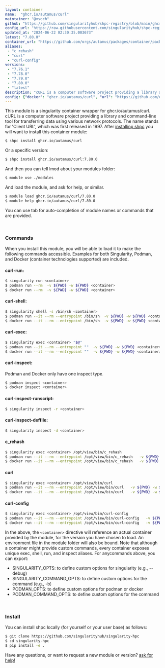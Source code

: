 ```yaml
---
layout: container
name:  "ghcr.io/autamus/curl"
maintainer: "@vsoch"
github: "https://github.com/singularityhub/shpc-registry/blob/main/ghcr.io/autamus/curl/container.yaml"
config_url: "https://raw.githubusercontent.com/singularityhub/shpc-registry/main/ghcr.io/autamus/curl/container.yaml"
updated_at: "2024-06-22 02:30:35.003673"
latest: "7.80.0"
container_url: "https://github.com/orgs/autamus/packages/container/package/curl"
aliases:
 - "c_rehash"
 - "curl"
 - "curl-config"
versions:
 - "7.76.1"
 - "7.78.0"
 - "7.79.0"
 - "7.80.0"
 - "latest"
description: "cURL is a computer software project providing a library and command-line tool for transferring data using various network protocols. The name stands for 'Client URL', which was first released in 1997."
config: {"docker": "ghcr.io/autamus/curl", "url": "https://github.com/orgs/autamus/packages/container/package/curl", "maintainer": "@vsoch", "description": "cURL is a computer software project providing a library and command-line tool for transferring data using various network protocols. The name stands for 'Client URL', which was first released in 1997.", "latest": {"7.80.0": "sha256:f23de2a51ddb4bdafcd39bcf902653bb54f5abbcf48571742907ed21036b8505"}, "tags": {"7.76.1": "sha256:997cf56439b4bfbc9d529b94b001bfc8d3e3ea8f74dbb6d18eff2dd6eb556109", "7.78.0": "sha256:20092460f849e09ff29c7227a682ef7edb8d23812532c0b2ff3ded099bd17e57", "7.79.0": "sha256:b69c6d7302e4753be9a8cb533ac3efc724d45a16139196744311d24f233cd100", "7.80.0": "sha256:f23de2a51ddb4bdafcd39bcf902653bb54f5abbcf48571742907ed21036b8505", "latest": "sha256:f23de2a51ddb4bdafcd39bcf902653bb54f5abbcf48571742907ed21036b8505"}, "aliases": {"c_rehash": "/opt/view/bin/c_rehash", "curl": "/opt/view/bin/curl", "curl-config": "/opt/view/bin/curl-config"}}
---
```


This module is a singularity container wrapper for ghcr.io/autamus/curl.
cURL is a computer software project providing a library and command-line tool for transferring data using various network protocols. The name stands for 'Client URL', which was first released in 1997.
After [installing shpc](#install) you will want to install this container module:


```bash
$ shpc install ghcr.io/autamus/curl
```

Or a specific version:

```bash
$ shpc install ghcr.io/autamus/curl:7.80.0
```

And then you can tell lmod about your modules folder:

```bash
$ module use ./modules
```

And load the module, and ask for help, or similar.

```bash
$ module load ghcr.io/autamus/curl/7.80.0
$ module help ghcr.io/autamus/curl/7.80.0
```

You can use tab for auto-completion of module names or commands that are provided.

<br>

### Commands

When you install this module, you will be able to load it to make the following commands accessible.
Examples for both Singularity, Podman, and Docker (container technologies supported) are included.

#### curl-run:

```bash
$ singularity run <container>
$ podman run --rm  -v ${PWD} -w ${PWD} <container>
$ docker run --rm  -v ${PWD} -w ${PWD} <container>
```

#### curl-shell:

```bash
$ singularity shell -s /bin/sh <container>
$ podman run --it --rm --entrypoint /bin/sh  -v ${PWD} -w ${PWD} <container>
$ docker run --it --rm --entrypoint /bin/sh  -v ${PWD} -w ${PWD} <container>
```

#### curl-exec:

```bash
$ singularity exec <container> "$@"
$ podman run --it --rm --entrypoint ""  -v ${PWD} -w ${PWD} <container> "$@"
$ docker run --it --rm --entrypoint ""  -v ${PWD} -w ${PWD} <container> "$@"
```

#### curl-inspect:

Podman and Docker only have one inspect type.

```bash
$ podman inspect <container>
$ docker inspect <container>
```

#### curl-inspect-runscript:

```bash
$ singularity inspect -r <container>
```

#### curl-inspect-deffile:

```bash
$ singularity inspect -d <container>
```


#### c_rehash

```bash
$ singularity exec <container> /opt/view/bin/c_rehash
$ podman run --it --rm --entrypoint /opt/view/bin/c_rehash   -v ${PWD} -w ${PWD} <container> -c " $@"
$ docker run --it --rm --entrypoint /opt/view/bin/c_rehash   -v ${PWD} -w ${PWD} <container> -c " $@"
```


#### curl

```bash
$ singularity exec <container> /opt/view/bin/curl
$ podman run --it --rm --entrypoint /opt/view/bin/curl   -v ${PWD} -w ${PWD} <container> -c " $@"
$ docker run --it --rm --entrypoint /opt/view/bin/curl   -v ${PWD} -w ${PWD} <container> -c " $@"
```


#### curl-config

```bash
$ singularity exec <container> /opt/view/bin/curl-config
$ podman run --it --rm --entrypoint /opt/view/bin/curl-config   -v ${PWD} -w ${PWD} <container> -c " $@"
$ docker run --it --rm --entrypoint /opt/view/bin/curl-config   -v ${PWD} -w ${PWD} <container> -c " $@"
```



In the above, the `<container>` directive will reference an actual container provided
by the module, for the version you have chosen to load. An environment file in the
module folder will also be bound. Note that although a container
might provide custom commands, every container exposes unique exec, shell, run, and
inspect aliases. For anycommands above, you can export:

 - SINGULARITY_OPTS: to define custom options for singularity (e.g., --debug)
 - SINGULARITY_COMMAND_OPTS: to define custom options for the command (e.g., -b)
 - PODMAN_OPTS: to define custom options for podman or docker
 - PODMAN_COMMAND_OPTS: to define custom options for the command

<br>

### Install

You can install shpc locally (for yourself or your user base) as follows:

```bash
$ git clone https://github.com/singularityhub/singularity-hpc
$ cd singularity-hpc
$ pip install -e .
```

Have any questions, or want to request a new module or version? [ask for help!](https://github.com/singularityhub/singularity-hpc/issues)